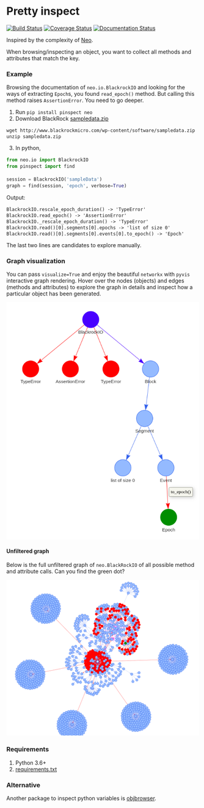 # Pretty inspect

[![Build Status](https://travis-ci.org/dizcza/pinspect.svg?branch=master)](https://travis-ci.org/dizcza/pinspect)
[![Coverage Status](https://coveralls.io/repos/github/dizcza/pinspect/badge.svg?branch=master)](https://coveralls.io/github/dizcza/pinspect?branch=master)
[![Documentation Status](https://readthedocs.org/projects/pinspect/badge/?version=latest)](https://pinspect.readthedocs.io/en/latest/?badge=latest)


Inspired by the complexity of [Neo](https://github.com/NeuralEnsemble/python-neo).

When browsing/inspecting an object, you want to collect all methods and attributes that match the key.

### Example

Browsing the documentation of `neo.io.BlackrockIO` and looking for the ways of extracting `Epoch`s, you found `read_epoch()` method. But calling this method raises `AssertionError`. You need to go deeper.
1. Run `pip install pinspect neo`
2. Download BlackRock [sampledata.zip](http://www.blackrockmicro.com/wp-content/software/sampledata.zip)

```
wget http://www.blackrockmicro.com/wp-content/software/sampledata.zip
unzip sampledata.zip
```

3. In python,

```python
from neo.io import BlackrockIO
from pinspect import find

session = BlackrockIO('sampleData')
graph = find(session, 'epoch', verbose=True)
```

Output:

```
BlackrockIO.rescale_epoch_duration() -> 'TypeError'
BlackrockIO.read_epoch() -> 'AssertionError'
BlackrockIO._rescale_epoch_duration() -> 'TypeError'
BlackrockIO.read()[0].segments[0].epochs -> 'list of size 0'
BlackrockIO.read()[0].segments[0].events[0].to_epoch() -> 'Epoch'
```

The last two lines are candidates to explore manually.

### Graph visualization

You can pass `visualize=True` and enjoy the beautiful `networkx` with `pyvis` interactive graph rendering.
Hover over the nodes (objects) and edges (methods and attributes) to explore the graph in details and inspect how a particular object has been generated.

![](screenshots/neo_BlackRockIO_Epoch.png)

#### Unfiltered graph

Below is the full unfiltered graph of `neo.BlackRockIO` of all possible method and attribute calls. Can you find the green dot?

![](screenshots/neo_BlackRockIO.png)

### Requirements

1. Python 3.6+
2. [requirements.txt](requirements.txt)

### Alternative

Another package to inspect python variables is [objbrowser](https://github.com/titusjan/objbrowser).
